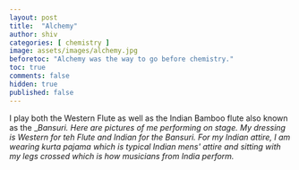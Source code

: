 ```yaml
---
layout: post
title:  "Alchemy"
author: shiv
categories: [ chemistry ]
image: assets/images/alchemy.jpg
beforetoc: "Alchemy was the way to go before chemistry."
toc: true
comments: false
hidden: true
published: false
---
```

I play both the Western Flute as well as the Indian Bamboo flute also known as the _<i>_Bansuri_. Here are pictures of me performing on stage. My dressing is Western for teh Flute and Indian for the Bansuri. For my Indian attire, I am wearing kurta pajama which is typical Indian mens' attire and sitting with my legs crossed which is how musicians from India perform.


